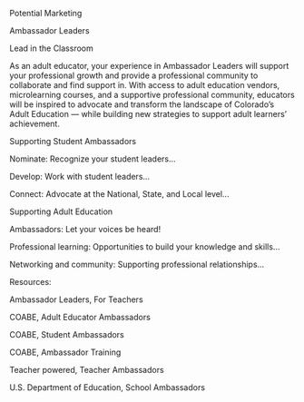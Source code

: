 

Potential Marketing

Ambassador Leaders

Lead in the Classroom

As an adult educator, your experience in Ambassador Leaders will support your professional growth and provide a professional community to collaborate and find support in. With access to adult education vendors, microlearning courses, and a supportive professional community, educators will be inspired to advocate and transform the landscape of Colorado’s Adult Education — while building new strategies to support adult learners’ achievement.

Supporting Student Ambassadors

Nominate: Recognize your student leaders...

Develop: Work with student leaders…

Connect: Advocate at the National, State, and Local level...

Supporting Adult Education

Ambassadors: Let your voices be heard!

Professional learning: Opportunities to build your knowledge and skills...

Networking and community: Supporting professional relationships...

Resources:

Ambassador Leaders, For Teachers

COABE, Adult Educator Ambassadors

COABE, Student Ambassadors

COABE, Ambassador Training

Teacher powered, Teacher Ambassadors

U.S. Department of Education, School Ambassadors
